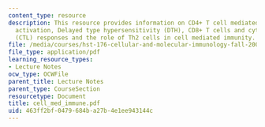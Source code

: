 ```yaml
---
content_type: resource
description: This resource provides information on CD4+ T cell mediated macrophage
  activation, Delayed type hypersensitivity (DTH), CD8+ T cells and cytolytic T lymphocyte
  (CTL) responses and the role of Th2 cells in cell mediated immunity.
file: /media/courses/hst-176-cellular-and-molecular-immunology-fall-2005/463ff2bf0479684ba27b4e1ee943144c_cell_med_immune.pdf
file_type: application/pdf
learning_resource_types:
- Lecture Notes
ocw_type: OCWFile
parent_title: Lecture Notes
parent_type: CourseSection
resourcetype: Document
title: cell_med_immune.pdf
uid: 463ff2bf-0479-684b-a27b-4e1ee943144c
---
```

